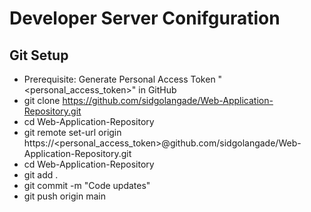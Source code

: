 # Developer Server Conifguration

## Git Setup
- Prerequisite: Generate Personal Access Token "<personal_access_token>" in GitHub
- git clone https://github.com/sidgolangade/Web-Application-Repository.git
- cd Web-Application-Repository
- git remote set-url origin https://<personal_access_token>@github.com/sidgolangade/Web-Application-Repository.git
- cd Web-Application-Repository
- git add .
- git commit -m "Code updates"
- git push origin main




